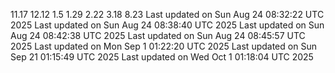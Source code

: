 11.17
12.12
1.5
1.29
2.22
3.18
8.23
Last updated on Sun Aug 24 08:32:22 UTC 2025
Last updated on Sun Aug 24 08:38:40 UTC 2025
Last updated on Sun Aug 24 08:42:38 UTC 2025
Last updated on Sun Aug 24 08:45:57 UTC 2025
Last updated on Mon Sep  1 01:22:20 UTC 2025
Last updated on Sun Sep 21 01:15:49 UTC 2025
Last updated on Wed Oct  1 01:18:04 UTC 2025
